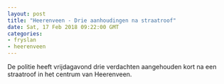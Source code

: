 ```yaml
---
layout: post
title: "Heerenveen - Drie aanhoudingen na straatroof"
date: Sat, 17 Feb 2018 09:22:00 GMT
categories: 
- fryslan 
- heerenveen 
---
```


De politie heeft vrijdagavond drie verdachten aangehouden kort na een straatroof in het centrum van Heerenveen.
